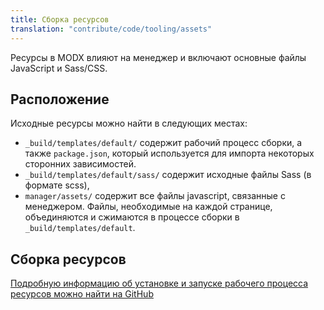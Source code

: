 ```yaml
---
title: Сборка ресурсов
translation: "contribute/code/tooling/assets"
---
```


Ресурсы в MODX влияют на менеджер и включают основные файлы JavaScript и Sass/CSS.

## Расположение

Исходные ресурсы можно найти в следующих местах:

- `_build/templates/default/` содержит рабочий процесс сборки, а также `package.json`, который используется для импорта некоторых сторонних зависимостей.
- `_build/templates/default/sass/` содержит исходные файлы Sass (в формате scss),
- `manager/assets/` содержит все файлы javascript, связанные с менеджером. Файлы, необходимые на каждой странице, объединяются и сжимаются в процессе сборки в `_build/templates/default`.

## Сборка ресурсов

[Подробную информацию об установке и запуске рабочего процесса ресурсов можно найти на GitHub](https://github.com/modxcms/revolution/blob/2.x/_build/templates/default/README.md)
